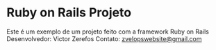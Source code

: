 # Ruby on Rails Projeto

Este é um exemplo de um projeto feito com a framework Ruby on Rails
Desenvolvedor: Victor Zerefos
Contato: zvelopswebsite@gmail.com